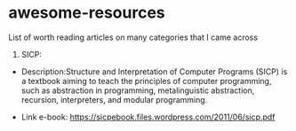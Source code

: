 # awesome-resources
List of worth reading articles on many categories that I came across

1. SICP: 
* Description:Structure and Interpretation of Computer Programs (SICP) is a textbook aiming to teach the principles of computer programming, such as abstraction in programming, metalinguistic abstraction, recursion, interpreters, and modular programming.

* Link e-book: https://sicpebook.files.wordpress.com/2011/06/sicp.pdf
